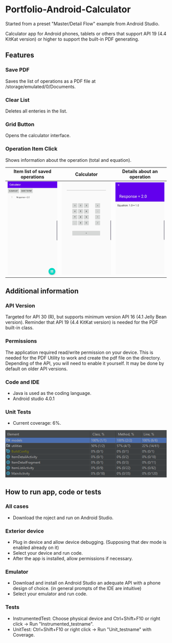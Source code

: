 # Portfolio-Android-Calculator

Started from a preset "Master/Detail Flow" example from Android Studio.

Calculator app for Android phones, tablets or others that support API 19 (4.4 KitKat version) or higher to support the built-in PDF generating.

## Features
### Save PDF
Saves the list of operations as a PDF file at /storage/emulated/0/Documents.
### Clear List
Deletes all enteries in the list.
### Grid Button
Opens the calculator interface.
### Operation Item Click
Shows information about the operation (total and equation).

Item list of saved operations |  Calculator          | Details about an operation
:-------------------------:|:-------------------------:|:----------------------------:
<img src="https://github.com/steve-levesque/Portfolio-Android-Calculator/blob/master/Screenshots/ItemList.jpg" alt="List of items within the app." width="200"/>  |  <img src="https://github.com/steve-levesque/Portfolio-Android-Calculator/blob/master/Screenshots/Calculator.jpg" alt="Calculator interface." width="200"/> | <img src="https://github.com/steve-levesque/Portfolio-Android-Calculator/blob/master/Screenshots/SaveItem.jpg" alt="Saved item from the list." width="200"/>

## Additional information
### API Version
Targeted for API 30 (R), but supports minimum version API 16 (4.1 Jelly Bean version). Reminder that API 19 (4.4 KitKat version) is needed for the PDF built-in class.

### Permissions
The application required read/write permission on your device. This is needed for the PDF Utility to work and create the pdf file on the directory. Depending of the API, you will need to enable it yourself. It may be done by default on older API versions.

### Code and IDE
- Java is used as the coding language.
- Android studio 4.0.1

### Unit Tests
- Current coverage: 6%.
<img src="https://github.com/steve-levesque/Portfolio-Android-Calculator/blob/master/Screenshots/Coverage_UnitTest.png" alt="Coverage list."/>

## How to run app, code or tests
### All cases
- Download the roject and run on Android Studio.
### Exterior device
- Plug in device and allow device debugging. (Supposing that dev mode is enabled already on it)
- Select your device and run code.
- After the app is installed, allow permissions if necessary.
### Emulator
- Download and install on Android Studio an adequate API with a phone design of choice. (in general prompts of the IDE are intuitive)
- Select your emulator and run code.
### Tests
- InstrumentedTest: Choose physical device and Ctrl+Shift+F10 or right click -> Run "Instrumented_testname".
- UnitTest: Ctrl+Shift+F10 or right click -> Run "Unit_testname" with Coverage.
